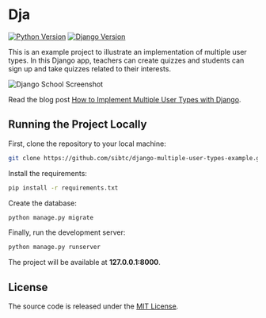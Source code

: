 # Dja

[![Python Version](https://img.shields.io/badge/python-3.6-brightgreen.svg)](https://python.org)
[![Django Version](https://img.shields.io/badge/django-2.0-brightgreen.svg)](https://djangoproject.com)

This is an example project to illustrate an implementation of multiple user types. In this Django app, teachers can create quizzes and students can sign up and take quizzes related to their interests.

![Django School Screenshot](https://simpleisbetterthancomplex.com/media/2018/01/teacher-quiz.png)

Read the blog post [How to Implement Multiple User Types with Django](https://simpleisbetterthancomplex.com/tutorial/2018/01/18/how-to-implement-multiple-user-types-with-django.html).

## Running the Project Locally

First, clone the repository to your local machine:

```bash
git clone https://github.com/sibtc/django-multiple-user-types-example.git
```

Install the requirements:

```bash
pip install -r requirements.txt
```

Create the database:

```bash
python manage.py migrate
```

Finally, run the development server:

```bash
python manage.py runserver
```

The project will be available at **127.0.0.1:8000**.


## License

The source code is released under the [MIT License](https://github.com/sibtc/django-multiple-user-types-example/blob/master/LICENSE).
